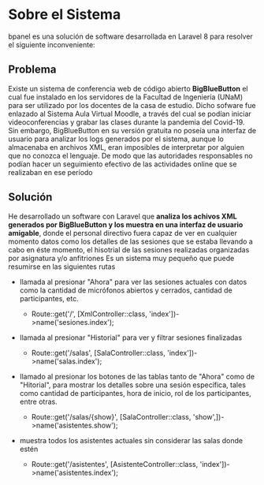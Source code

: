 # Sobre el Sistema
bpanel es una solución de software desarrollada en Laravel 8 para resolver el siguiente inconveniente:
## Problema
Existe un sistema de conferencia web de código abierto **BigBlueButton** el cual fue instalado en los servidores de la Facultad de Ingeniería (UNaM) para ser utilizado por los docentes de la casa de estudio. Dicho sofware fue enlazado al Sistema Aula Virtual Moodle, a través del cual se podían iniciar videoconferencias y grabar las clases durante la pandemia del Covid-19. Sin embargo, BigBlueButton en su versión gratuita no poseía una interfaz de usuario para analizar los logs generados por el sistema, aunque lo almacenaba en archivos XML, eran imposibles de interpretar por alguien que no conozca el lenguaje. De modo que las autoridades responsables no podían hacer un seguimiento efectivo de las actividades online que se realizaban en ese período

## Solución
He desarrollado un software con Laravel que **analiza los achivos XML generados por BigBlueButton y los muestra en una interfaz de usuario amigable**, donde el personal directivo fuera capaz de ver en cualquier momento datos como los detalles de las sesiones que se estaba llevando a cabo en éste momento, el hisotrial de las sesiones realizadas organizadas por asignatura y/o anfitriones
Es un sistema muy pequeño que puede resumirse en las siguientes rutas

* llamada al presionar "Ahora" para ver las sesiones actuales con datos como la cantidad de micrófonos abiertos y cerrados, cantidad de participantes, etc.
    * Route::get('/', [XmlController::class, 'index'])->name('sesiones.index');

* llamada al presionar "Historial" para ver y filtrar sesiones finalizadas
    * Route::get('/salas', [SalaController::class, 'index'])->name('salas.index');

* llamado al presionar los botones de las tablas tanto de "Ahora" como de "Hitorial", para mostrar los detalles sobre una sesión específica, tales como cantidad de participantes, hora de inicio, rol de los participantes, entre otras.
    * Route::get('/salas/{show}', [SalaController::class, 'show',])->name('asistentes.show');

* muestra todos los asistentes actuales sin considerar las salas donde estén
    * Route::get('/asistentes', [AsistenteController::class, 'index'])->name('asistentes.index');

